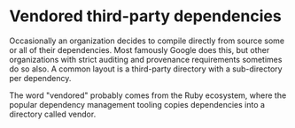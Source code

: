 # Vendored third-party dependencies

Occasionally an organization decides to compile directly from source some or all
of their dependencies. Most famously Google does this, but other organizations
with strict auditing and provenance requirements sometimes do so also. A common
layout is a third-party directory with a sub-directory per dependency.

The word "vendored" probably comes from the Ruby ecosystem, where the popular
dependency management tooling copies dependencies into a directory called
vendor.
